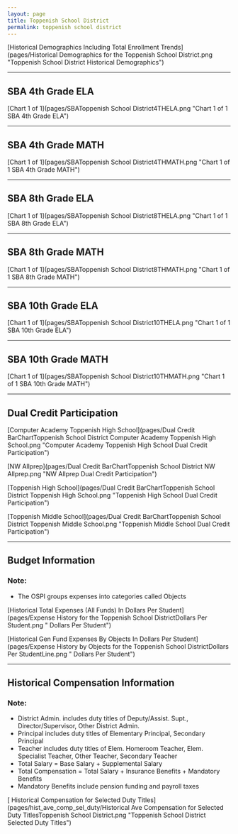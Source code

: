 ```yaml
---
layout: page
title: Toppenish School District
permalink: toppenish school district
---
```



[Historical Demographics Including Total Enrollment Trends](pages/Historical Demographics for the Toppenish School District.png "Toppenish School District Historical Demographics")

___

## SBA 4th Grade ELA

[Chart 1 of 1](pages/SBAToppenish School District4THELA.png "Chart 1 of 1 SBA 4th Grade ELA")


___

## SBA 4th Grade MATH

[Chart 1 of 1](pages/SBAToppenish School District4THMATH.png "Chart 1 of 1 SBA 4th Grade MATH")


___

## SBA 8th Grade ELA

[Chart 1 of 1](pages/SBAToppenish School District8THELA.png "Chart 1 of 1 SBA 8th Grade ELA")


___

## SBA 8th Grade MATH

[Chart 1 of 1](pages/SBAToppenish School District8THMATH.png "Chart 1 of 1 SBA 8th Grade MATH")


___

## SBA 10th Grade ELA

[Chart 1 of 1](pages/SBAToppenish School District10THELA.png "Chart 1 of 1 SBA 10th Grade ELA")


___

## SBA 10th Grade MATH

[Chart 1 of 1](pages/SBAToppenish School District10THMATH.png "Chart 1 of 1 SBA 10th Grade MATH")


___

## Dual Credit Participation

[Computer Academy Toppenish High School](pages/Dual Credit BarChartToppenish School District Computer Academy Toppenish High School.png "Computer Academy Toppenish High School Dual Credit Participation")

[NW Allprep](pages/Dual Credit BarChartToppenish School District NW Allprep.png "NW Allprep Dual Credit Participation")

[Toppenish High School](pages/Dual Credit BarChartToppenish School District Toppenish High School.png "Toppenish High School Dual Credit Participation")

[Toppenish Middle School](pages/Dual Credit BarChartToppenish School District Toppenish Middle School.png "Toppenish Middle School Dual Credit Participation")


___

## Budget Information
### Note:
- The OSPI groups expenses into categories called Objects

[Historical Total Expenses (All Funds) In Dollars Per Student](pages/Expense History for the Toppenish School DistrictDollars Per Student.png " Dollars Per Student")

[Historical Gen Fund Expenses By Objects In Dollars Per Student](pages/Expense History by Objects for the Toppenish School DistrictDollars Per StudentLine.png " Dollars Per Student")


___

## Historical Compensation Information
### Note:
- District Admin. includes duty titles of Deputy/Assist. Supt., Director/Supervisor, Other District Admin.
- Principal includes duty titles of Elementary Principal, Secondary Principal
- Teacher includes duty titles of Elem. Homeroom Teacher, Elem. Specialist Teacher, Other Teacher, Secondary Teacher
- Total Salary = Base Salary + Supplemental Salary
- Total Compensation = Total Salary + Insurance Benefits + Mandatory Benefits
- Mandatory Benefits include pension funding and payroll taxes

[ Historical Compensation for Selected Duty Titles](pages/hist_ave_comp_sel_duty/Historical Ave Compensation for Selected Duty TitlesToppenish School District.png "Toppenish School District Selected Duty Titles")

